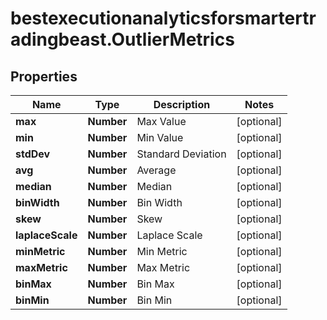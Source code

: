 # bestexecutionanalyticsforsmartertradingbeast.OutlierMetrics

## Properties

Name | Type | Description | Notes
------------ | ------------- | ------------- | -------------
**max** | **Number** | Max Value | [optional] 
**min** | **Number** | Min Value | [optional] 
**stdDev** | **Number** | Standard Deviation | [optional] 
**avg** | **Number** | Average | [optional] 
**median** | **Number** | Median | [optional] 
**binWidth** | **Number** | Bin Width | [optional] 
**skew** | **Number** | Skew | [optional] 
**laplaceScale** | **Number** | Laplace Scale | [optional] 
**minMetric** | **Number** | Min Metric | [optional] 
**maxMetric** | **Number** | Max Metric | [optional] 
**binMax** | **Number** | Bin Max | [optional] 
**binMin** | **Number** | Bin Min | [optional] 


